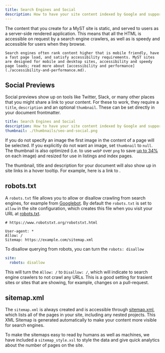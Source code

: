 ```yaml
---
title: Search Engines and Social
description: How to have your site content indexed by Google and support rich link previews.
---
```


The content that you create for a MyST site is static, and served to users as a server-side rendered application.
This means that all the HTML is accessible on request by a search engine crawlers, as well as is speedy and accessible for users when they browse.

```{seealso}
Search engines often rank content higher that is mobile friendly, have a fast page load, and satisfy accessibility requirements. MyST sites are designed for mobile and desktop sites, accessibility and speedy page loads; read more about [accessibility and performance](./accessibility-and-performance.md).
```

## Social Previews

Social previews show up on tools like Twitter, Slack, or many other places that you might share a link to your content.
For these to work, they require a `title`, `description` and an optional `thumbnail`. These can be set directly in your document frontmatter.

```yaml
title: Search Engines and Social
description: How to have your site content indexed by Google and support rich link previews.
thumbnail: ./thumbnails/seo-and-social.png
```

If you do not specify an image the first image in the content of a page will be selected. If you explicitly do not want an image, set `thumbnail` to `null`. The thumbnail is also optimized (i.e. to use `webP` over `png` to save [up to 34%](https://developers.google.com/speed/webp) on each image) and resized for use in listings and index pages.

The thumbnail, title and description for your document will also show up in site links in a hover tooltip. For example, here is a link to [](./interactive-notebooks.ipynb).

## robots.txt

A `robots.txt` file allows you to allow or disallow crawling from search engines, for example from [Googlebot](https://developers.google.com/search/docs/crawling-indexing/robots/intro).
By default the `robots.txt` is set to `allow` in the site configuration, which creates this file when you visit your URL at [robots.txt](/robots.txt).

```text
# https://www.robotstxt.org/robotstxt.html

User-agent: *
Allow: /
Sitemap: https://example.com/sitemap.xml
```

To disallow querying from robots, you can turn the `robots: disallow`

```yaml
site:
  robots: disallow
```

This will turn the `Allow: /` to `Disallow: /`, which will indicate to search engine crawlers to not crawl any URLs.
This is a good setting for trasient sites or sites that are showing, for example, changes on a pull-request.

## sitemap.xml

The `sitemap.xml` is always created and is accessible through [sitemap.xml](/sitemap.xml), which lists all of the pages in your site, including any nested projects. This XML Sitemap is generated automatically to make your content more visible for search engines.

To make the sitemaps easy to read by humans as well as machines, we have included a `sitemap_style.xsl` to style the data and give quick analytics about the number of pages on the site.
